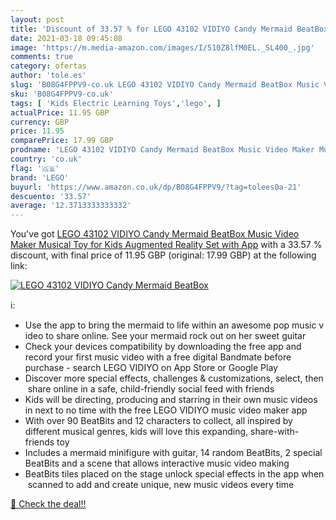 ```yaml
---
layout: post
title: 'Discount of 33.57 % for LEGO 43102 VIDIYO Candy Mermaid BeatBox '
date: 2021-03-18 09:45:08
image: 'https://m.media-amazon.com/images/I/510Z8lfM0EL._SL400_.jpg'
comments: true
category: ofertas
author: 'tole.es'
slug: 'B08G4FPPV9-co.uk LEGO 43102 VIDIYO Candy Mermaid BeatBox Music Video...'
sku: 'B08G4FPPV9-co.uk'
tags: [ 'Kids Electric Learning Toys','lego', ]
actualPrice: 11.95 GBP
currency: GBP
price: 11.95
comparePrice: 17.99 GBP
prodname: 'LEGO 43102 VIDIYO Candy Mermaid BeatBox Music Video Maker Musical Toy for Kids  Augmented Reality Set with App'
country: 'co.uk'
flag: '🇬🇧'
brand: 'LEGO'
buyurl: 'https://www.amazon.co.uk/dp/B08G4FPPV9/?tag=tolees0a-21'
descuento: '33.57'
average: '12.3713333333332'
---
```


You've got [LEGO 43102 VIDIYO Candy Mermaid BeatBox Music Video Maker Musical Toy for Kids  Augmented Reality Set with App](https://www.amazon.co.uk/dp/B08G4FPPV9/?tag=tolees0a-21) with a  33.57 % discount, with final price of 11.95 GBP (original: 17.99 GBP) at the following link:

[![LEGO 43102 VIDIYO Candy Mermaid BeatBox ](https://m.media-amazon.com/images/I/510Z8lfM0EL._SL400_.jpg)](https://www.amazon.co.uk/dp/B08G4FPPV9/?tag=tolees0a-21)

ℹ️:

- Use the app to bring the mermaid to life within an awesome pop music video to share online. See your mermaid rock out on her sweet guitar
- Check your devices compatibility by downloading the free app and record your first music video with a free digital Bandmate before purchase - search LEGO VIDIYO on App Store or Google Play
- Discover more special effects, challenges & customizations, select, then share online in a safe, child-friendly social feed with friends
- Kids will be directing, producing and starring in their own music videos in next to no time with the free LEGO VIDIYO music video maker app
- With over 90 BeatBits and 12 characters to collect, all inspired by different musical genres, kids will love this expanding, share-with-friends toy
- Includes a mermaid minifigure with guitar, 14 random BeatBits, 2 special BeatBits and a scene that allows interactive music video making
- BeatBits tiles placed on the stage unlock special effects in the app when scanned to add and create unique, new music videos every time

[🛒 Check the deal!!](https://www.amazon.co.uk/dp/B08G4FPPV9/?tag=tolees0a-21)
